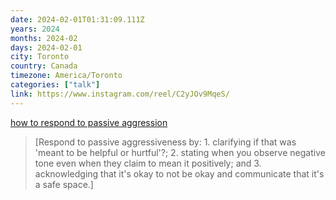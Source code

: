```yaml
---
date: 2024-02-01T01:31:09.111Z
years: 2024
months: 2024-02
days: 2024-02-01
city: Toronto
country: Canada
timezone: America/Toronto
categories: ["talk"]
link: https://www.instagram.com/reel/C2yJOv9MqeS/
---
```

[how to respond to passive aggression](https://www.instagram.com/reel/C2yJOv9MqeS/)

> [Respond to passive aggressiveness by: 1. clarifying if that was 'meant to be helpful or hurtful'?; 2. stating when you observe negative tone even when they claim to mean it positively; and 3. acknowledging that it's okay to not be okay and communicate that it's a safe space.]
